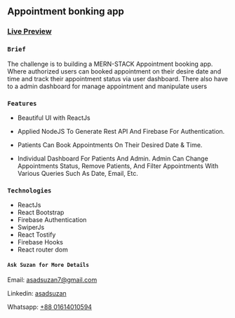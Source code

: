 ## Appointment bonking app

### [Live Preview](https://medirtro.web.app/)

### `Brief`

The challenge is to building a MERN-STACK Appointment booking app. Where authorized users can booked appointment on their desire date and time and track their appointment status via user dashboard. There also have to a admin dashboard for manage appointment and manipulate users

### `Features`

- Beautiful UI with ReactJs
- Applied NodeJS To Generate Rest API And Firebase For Authentication.

- Patients Can Book Appointments On Their Desired Date & Time.
- Individual Dashboard For Patients And Admin. Admin Can Change Appointments Status, Remove Patients, And Filter Appointments With Various Queries Such As Date, Email, Etc.

### `Technologies`

- ReactJs
- React Bootstrap
- Firebase Authentication
- SwiperJs
- React Tostify
- Firebase Hooks
- React router dom

#### `Ask Suzan for More Details`

Email: asadsuzan7@gmail.com

Linkedin: [asadsuzan](https://www.linkedin.com/in/asadsuzan/)

Whatsapp: [+88 01614010594](https://wa.me/message/46YDVA5OUV5RC1)
